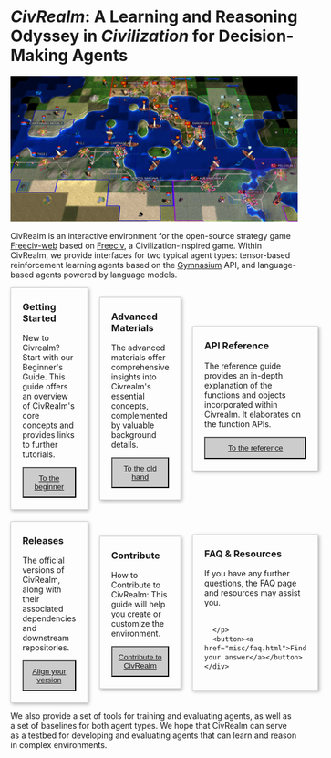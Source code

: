 # *CivRealm*: A Learning and Reasoning Odyssey in *Civilization* for Decision-Making Agents

![Punic War](assets/punic_war_base.jpg)

CivRealm is an interactive environment for the open-source strategy game [Freeciv-web](https://github.com/freeciv/freeciv-web) based on [Freeciv](https://www.freeciv.org/), a Civilization-inspired game. Within CivRealm, we provide interfaces for two typical agent types: tensor-based reinforcement learning agents based on the [Gymnasium](https://gymnasium.farama.org/) API, and language-based agents powered by language models.

<title>Example</title>
<style>
.grid {
  display: grid;
  grid-template-columns: 1fr 1fr 1fr;
  grid-gap: 20px;
  align-items: center;
  }
.grid > article {
  border: 1px solid #ccc;
  box-shadow: 2px 2px 6px 0px  rgba(0,0,0,0.3);
}
.grid > article img {
  max-width: 100%;
}
.text {
  padding: 0 20px 20px;
}
.text > button {
  background: #ccc;<!--#DF9295-->
  border: 0;
  color: white;
  padding: 10px;
  width: 100%;
  }
</style>
<main class="grid">
  <article>
    <div class="text">
      <h3>Getting Started</h3>
      <p>New to Civrealm? Start with our Beginner's Guide. This guide offers an overview of CivRealm's core concepts and provides links to further tutorials.</p>
      <button><a href="getting_started/requirements.html">To the beginner</a></button>
    </div>
  </article>
  <article>
    <div class="text">
      <h3>Advanced Materials</h3>
      <p>The advanced materials offer comprehensive insights into Civrealm's essential concepts, complemented by valuable background details.</p>
      <button><a href="advanced_materials/game_settings.html">To the old hand</a></button>
    </div>
  </article>
  <article>
    <div class="text">
      <h3>API Reference</h3>
      <p>The reference guide provides an in-depth explanation of the functions and objects incorporated within Civrealm. It elaborates on the function APIs.</p>
      <button><a href="api_reference/environments.html">To the reference</a></button>
    </div>
  </article>
  <article>
    <div class="text">
      <h3>Releases</h3>
      <p>The official versions of CivRealm, along with their associated dependencies and downstream repositories.</p>
      <button><a href="releases/releases.html">Align your version</a></button>
    </div>
  </article>
  <article>
    <div class="text">
      <h3>Contribute</h3>
      <p>How to Contribute to CivRealm: This guide will help you create or customize the environment. </p>
      <button><a href="notes/contribute.html">Contribute to CivRealm</a></button>
    </div>
  </article>
  <article>
    <div class="text">
      <h3>FAQ & Resources</h3>
      <p style="white-space: pre-line">If you have any further questions, the FAQ page and resources may assist you.

      </p>
      <button><a href="misc/faq.html">Find your answer</a></button>
    </div>
  </article>
</main>

We also provide a set of tools for training and evaluating agents, as well as a set of baselines for both agent types. We hope that CivRealm can serve as a testbed for developing and evaluating agents that can learn and reason in complex environments.
